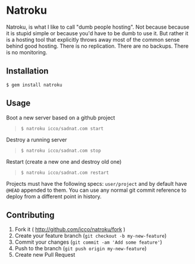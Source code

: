 # Natroku

Natroku, is what I like to call "dumb people hosting". Not because because it is stupid simple or because you'd have to be dumb to use it. But rather it is a hosting tool that explicitly throws away most of the common sense behind good hosting. There is no replication. There are no backups. There is no monitoring.

## Installation

    $ gem install natroku

## Usage

Boot a new server based on a github project

 > `$ natroku icco/sadnat.com start`

Destroy a running server

 > `$ natroku icco/sadnat.com stop`

Restart (create a new one and destroy old one)

 > `$ natroku icco/sadnat.com restart`

Projects must have the following specs: `user/project` and by default have `@HEAD` appended to them. You can use any normal git commit reference to deploy from a different point in history.

## Contributing

 1. Fork it ( http://github.com/icco/natroku/fork )
 2. Create your feature branch (`git checkout -b my-new-feature`)
 3. Commit your changes (`git commit -am 'Add some feature'`)
 4. Push to the branch (`git push origin my-new-feature`)
 5. Create new Pull Request
